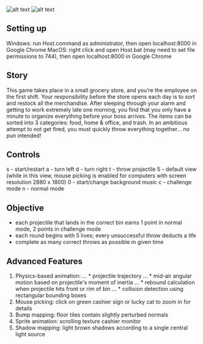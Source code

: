 ![alt text](https://github.com/intro-graphics-master-F19/term-project-team-costcode/blob/master/assets/traderthrows.png "Logo")
![alt text](https://github.com/intro-graphics-master-F19/term-project-team-costcode/blob/master/assets/trader-throws-concept-art.png "Concept Art")


## Setting up
Windows: run Host.command as administrator, then open localhost:8000 in Google Chrome
MacOS: right click and open Host.bat (may need to set file permissions to 744), then open localhost:8000 in Google Chrome

## Story
This game takes place in a small grocery store, and you’re the employee on the first shift. Your responsibility before the store opens each day is to sort and restock all the merchandise. After sleeping through your alarm and getting to work extremely late one morning, you find that you only have a minute to organize everything before your boss arrives. The items can be sorted into 3 categories: food, home & office, and trash. In an ambitious attempt to not get fired, you must quickly throw everything together… no pun intended!

## Controls
s - start/restart
a - turn left
d - turn right
t - throw projectile
5 - default view (while in this view, mouse picking is enabled for computers with screen resolution 2880 x 1800)
0 - start/change background music
c - challenge mode
n - normal mode

## Objective
* each projectile that lands in the correct bin earns 1 point in normal mode, 2 points in challenge mode
* each round begins with 5 lives; every unsuccessful throw deducts a life
* complete as many correct throws as possible in given time

## Advanced Features
1. Physics-based animation:
... * projectile trajectory
... * mid-air angular motion based on projectile's moment of inertia
... * rebound calculation when projectile hits front or rim of bin
... * collision detection using rectangular bounding boxes
2. Mouse picking: click on green cashier sign or lucky cat to zoom in for details
3. Bump mapping: floor tiles contain slightly perturbed normals 
4. Sprite animation: scrolling texture cashier monitor
5. Shadow mapping: light brown shadows according to a single central light source

